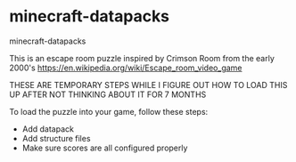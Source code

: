 # minecraft-datapacks
minecraft-datapacks

This is an escape room puzzle inspired by Crimson Room from the early 2000's
https://en.wikipedia.org/wiki/Escape_room_video_game

THESE ARE TEMPORARY STEPS WHILE I FIGURE OUT HOW TO LOAD THIS UP AFTER NOT THINKING ABOUT IT FOR 7 MONTHS

To load the puzzle into your game, follow these steps:

- Add datapack
- Add structure files
- Make sure scores are all configured properly
